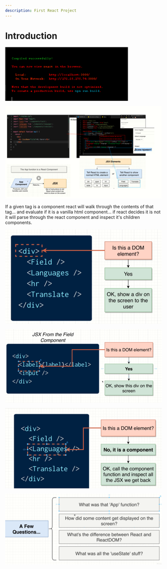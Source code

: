 ```yaml
---
description: First React Project
---
```


# Introduction

![](.gitbook/assets/image%20%282%29.png)

![](.gitbook/assets/react1.png)

If a given tag is a component react will walk through the contents of that tag... and evaluate if it is a vanilla html component... if react decides it is not it will parse through the react component and inspect it's children components.

![](.gitbook/assets/image%20%287%29.png)

![](.gitbook/assets/image%20%283%29.png)

![](.gitbook/assets/image%20%284%29.png)





![](.gitbook/assets/image.png)

































